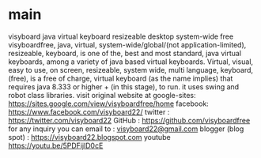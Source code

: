 # main
visyboard java virtual keyboard resizeable desktop system-wide free
visyboardfree, java, virtual, system-wide/global/(not application-limited), resizeable, keyboard, is one of the, best and most standard, java virtual keyboards, among a variety of java based virtual keyboards.
Virtual, visual, easy to use, on screen, resizeable, system wide, multi language, keyboard, (free), is a free of charge, virtual keyboard (as the name implies) that requires java 8.333 or higher + (in this stage), to run.
it uses swing and robot class libraries.
visit original website at google-sites: https://sites.google.com/view/visyboardfree/home
facebook: https://www.facebook.com/visyboard22/
twitter : https://twitter.com/visyboard22
GitHub : https://github.com/visyboardfree
for any inquiry you can email to : visyboard22@gmail.com
blogger (blog spot) : https://visyboard22.blogspot.com
youtube https://youtu.be/5PDFijlD0cE
